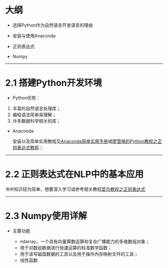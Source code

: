 # 大纲

- 选择Python作为自然语言开发语言的理由

- 安装与使用Anaconda

- 正则表达式

- Numpy

---

# 2.1 搭建Python开发环境


- Python优势：

1. 丰富的自然语言处理库；
2. 编程语法简单易理解；
3. 许多数据科学相关的库；

- Anaconda

	安装以及简单实用教程见[Anaconda简单实用手册](https://blog.csdn.net/github_39655029/article/details/85238899)或[廖雪峰的Python教程之正则表达式教程](https://www.liaoxuefeng.com/wiki/1016959663602400/1017639890281664)；

---

# 2.2 正则表达式在NLP中的基本应用

书中知识较为简单，想要深入学习请参考相关教程[菜鸟教程之正则表达式](https://www.runoob.com/regexp/regexp-syntax.html)

---

# 2.3 Numpy使用详解

- 主要功能

	- ndarray，一个具有向量算数运算和复杂广播能力的多维数组对象；
	- 用于对数组数据进行快速运算的标准数学函数；
	- 用于读写磁盘数据的工具以及用于操作内存映射文件的工具；
	- 线性函数


